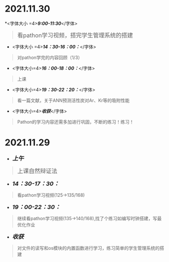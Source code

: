 #  2021.11.30
*<字体大小 =4>__*9:00-11:30*__</字体>
> <font size=4>看pathon学习视频，搭完学生管理系统的搭建</font>
* <字体大小 =4>__*14：30-16：00：*__</字体>
>对pathon学完的内容回顾（1/3）
* <字体大小=4>__*16：00-18：00：*__</字体>
>上课
* <字体大小=4>__*19：30-22：20：*__</字体>
>看一篇文献，关于ANN预测活性炭对Ar、Kr等的吸附性能
* <字体大小=4>__*收获*__</字体>
>Pathon的学习内容还需多加进行巩固，不断的练习！练习！

#  2021.11.29
* <font size=4>__*上午*__</font>
> <font size=4>上课自然辩证法</font>
* <font size=4>__*14：30-17：30：*__</font>
>看pathon学习视频(125->135/168)
* <font size=4>__*19：00-22：30：*__</font>
>继续看pathon学习视频(135->140/168),找了个练习如编写时钟搭建，写最优化作业
* <font size=4>__*收获*__</font>
>对文件的读写和os模块的内置函数进行学习，练习简单的学生管理系统的搭建
